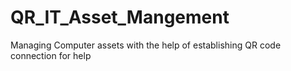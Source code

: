 # QR_IT_Asset_Mangement
Managing Computer assets with the help of establishing QR code connection for help
